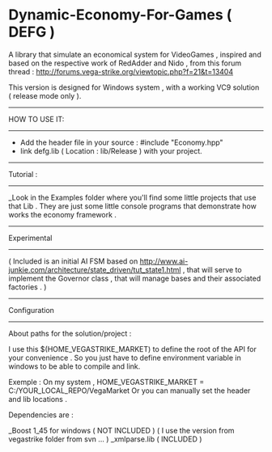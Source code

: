 Dynamic-Economy-For-Games ( DEFG )
=================

A library that simulate an economical system for VideoGames , inspired and
based on the respective work of RedAdder and Nido , from this forum thread :
http://forums.vega-strike.org/viewtopic.php?f=21&t=13404

This version is designed for Windows system , with a working VC9 solution ( release mode only ).

*************************************************************************************************
HOW TO USE IT:
*************************************************************************************************

- Add the header file in your source :  #include "Economy.hpp"
- link defg.lib ( Location : lib/Release ) with your project.

*************************************************************************************************
Tutorial :
*************************************************************************************************

_Look in the Examples folder where you'll find some little projects that use that Lib .
They are just some little console programs that demonstrate how works the economy framework .

*************************************************************************************************
Experimental
*************************************************************************************************

( Included is an initial AI FSM based on http://www.ai-junkie.com/architecture/state_driven/tut_state1.html ,
that will serve to implement the Governor class , that will manage  bases and their associated factories . )



*************************************************************************************************
Configuration
*************************************************************************************************
About paths for the solution/project :

I use this $(HOME_VEGASTRIKE_MARKET) to define the root of the API for your convenience .
So you just have to define environment variable in windows to be able to compile and link.

Exemple : On my system , HOME_VEGASTRIKE_MARKET =  C:/YOUR_LOCAL_REPO/VegaMarket
Or you can manually set the header and lib locations .

Dependencies are :

_Boost 1_45 for windows ( NOT INCLUDED )
( I use the version from vegastrike folder from svn ... )
_xmlparse.lib ( INCLUDED )



